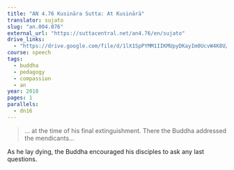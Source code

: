 ```yaml
---
title: "AN 4.76 Kusināra Sutta: At Kusinārā"
translator: sujato
slug: "an.004.076"
external_url: "https://suttacentral.net/an4.76/en/sujato"
drive_links:
  - "https://drive.google.com/file/d/1lX1SpPYMM1IIKMUpyDKayIm0UcvW4K8U/view?usp=drivesdk"
course: speech
tags:
  - buddha
  - pedagogy
  - compassion
  - an
year: 2018
pages: 1
parallels:
  - dn16
---
```


> … at the time of his final extinguishment. There the Buddha addressed the mendicants...

As he lay dying, the Buddha encouraged his disciples to ask any last questions.

